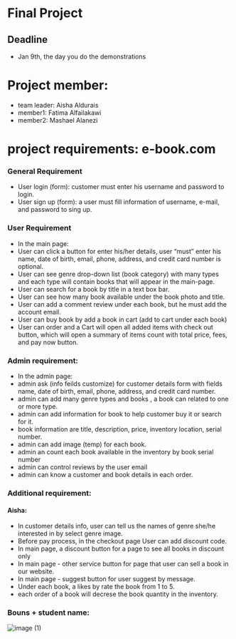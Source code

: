 # Final Project
## Deadline
- Jan 9th, the day you do the demonstrations

# Project member:
  - team leader: Aisha Aldurais
  - member1: Fatima Alfailakawi
  - member2: Mashael Alanezi
  
# project requirements: e-book.com
### General Requirement
-  User login (form): customer must enter his username and password to login.
-  User sign up (form): a user must fill information of username, e-mail, and password to sing up.
### User Requirement 
-  In the main page:
-  User can click a button for enter his/her details, user “must” enter his name, date of birth, email, phone, address, and credit card number is optional.
-  User can see genre drop-down list (book category) with many types and each type will contain books that will appear in the main-page.
-  User can search for a book by title in a text box bar.
- User can see how many book available under the book photo and title.  
- User can add a comment review under each book, but he must add the account email.
- User can buy book by add a book in cart (add to cart under each book) 
-  User can order and a Cart will open all added items with check out button, which will open a summary of items count with total price, fees, and pay now button.


### Admin requirement:
- In the admin page:
- admin ask (info feilds customize) for customer details form with fields name, date of birth, email, phone, address, and credit card number.
- admin can add many genre types and books , a book can related to one or more type. 
- admin can add information for book to help customer buy it or search for it. 
- book information are title, description, price, inventory location, serial number.
- admin can add image (temp) for each book.
- admin an count each book available in the inventory by book serial number
- admin can control reviews by the user email  
- admin can know a customer and book details in each order.



### Additional requirement:

#### Aisha:
- In customer details info, user can tell us the names of genre she/he interested in by select genre image. 
- Before pay process, in the checkout page User can add discount code.
- In main page, a discount button for a page to see all books in discount only
- In main page - other service button for page that user can sell a book in our website.
- In main page - suggest button for user suggest by message.
- Under each book, a likes by rate the book from 1 to 5.
- each order of a book will decrese the book quantity in the inventory.


### Bouns + student name: 





![image (1)](https://user-images.githubusercontent.com/93175552/148390811-21710096-054e-4ead-9b54-ebc3a842c6b8.png)







